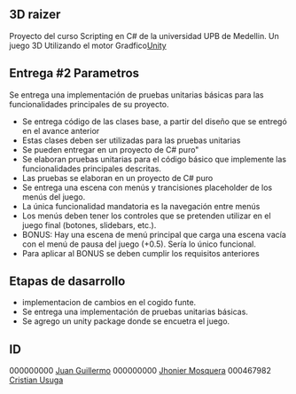 ## 3D raizer
Proyecto del curso Scripting en C# de la universidad UPB de Medellin. 
Un juego 3D Utilizando el motor Gradfico[Unity](https://unity.com/es)

## Entrega #2 Parametros 
Se entrega una implementación de pruebas unitarias básicas para las funcionalidades principales de su proyecto.

- Se entrega código de las clases base, a partir del diseño que se entregó en el avance anterior
- Estas clases deben ser utilizadas para las pruebas unitarias
- Se pueden entregar en un proyecto de C# puro"
- Se elaboran pruebas unitarias para el código básico que implemente las funcionalidades principales descritas.
- Las pruebas se elaboran en un proyecto de C# puro
- Se entrega una escena con menús y trancisiones placeholder de los menús del juego.
- La única funcionalidad mandatoria es la navegación entre menús
- Los menús deben tener los controles que se pretenden utilizar en el juego final (botones, slidebars, etc.).
- BONUS: Hay una escena de menú principal que carga una escena vacía con el menú de pausa del juego (+0.5). Sería lo único funcional.
- Para aplicar al BONUS se deben cumplir los requisitos anteriores

## Etapas de dasarrollo
- implementacion de cambios en el cogido funte.
- Se entrega una implementación de pruebas unitarias básicas.
- Se agrego un unity package donde se encuetra el juego.



## ID
000000000 [Juan Guillermo](https://github.com/Alafresh)
000000000 [Jhonier Mosquera](https://github.com/quertuy)
000467982 [Cristian Usuga](https://github.com/Cristian171)

